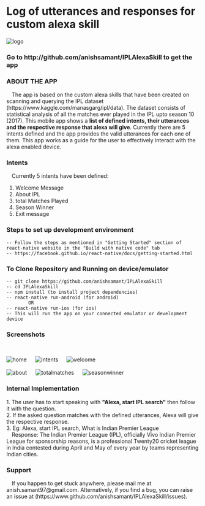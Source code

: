 # Log of utterances and responses for custom alexa skill

![logo](https://user-images.githubusercontent.com/21247634/36923254-ae754c9c-1e90-11e8-8135-c50253e77d85.jpeg)

<h3>Go to http://github.com/anishsamant/IPLAlexaSkill to get the app</h3>
<p>
<h3>ABOUT THE APP</h3><p>
&emsp;The app is based on the custom alexa skills that have been created on scanning and querying the IPL dataset (https://www.kaggle.com/manasgarg/ipl/data). The dataset consists of statistical analysis of all the matches ever played in the IPL upto season 10 (2017). This mobile app shows a <b>list of defined intents, their utterances and the respective response that alexa will give</b>. Currently there are 5 intents defined and the app provides the valid utterances for each one of them. This app works as a guide for the user to effectively interact with the alexa enabled device.<p>
	
<h3>Intents</h3><p>
&emsp;Currently 5 intents have been defined:<p>
<ol>
	<li>Welcome Message
	<li>About IPL
	<li>total Matches Played
	<li>Season Winner
	<li>Exit message
</ol>
<p>
	
<h3>Steps to set up development environment</h3>

	-- Follow the steps as mentioned in "Getting Started" section of react-native website in the "Build with native code" tab
	-- https://facebook.github.io/react-native/docs/getting-started.html

<h3>To Clone Repository and Running on device/emulator</h3>

	-- git clone https://github.com/anishsamant/IPLAlexaSkill	
	-- cd IPLAlexaSkill
	-- npm install (to install project dependencies)
	-- react-native run-android (for android)
			OR
	-- react-native run-ios (for ios)
	-- This will run the app on your connected emulator or development device
	
<h3>Screenshots</h3>
<br>

![home](https://user-images.githubusercontent.com/21247634/36922877-6bf3e7f8-1e8f-11e8-933a-450e47d12e25.png)
&emsp;
![intents](https://user-images.githubusercontent.com/21247634/36922914-8d67acee-1e8f-11e8-8a1a-2b13c84696f6.png)
&emsp;
![welcome](https://user-images.githubusercontent.com/21247634/36922918-8e44fb1c-1e8f-11e8-9414-f6d4ec641870.png)
<br><br>
![about](https://user-images.githubusercontent.com/21247634/36922919-8e777060-1e8f-11e8-9c10-37c57b18817d.png)
&emsp;
![totalmatches](https://user-images.githubusercontent.com/21247634/36922917-8e11fae6-1e8f-11e8-88da-18bcb74c69ab.png)
&emsp;
![seasonwinner](https://user-images.githubusercontent.com/21247634/36922916-8ddabb8a-1e8f-11e8-9a0b-91884e9a9f70.png)

<p>
	
<h3>Internal Implementation</h3>
<p>
1. The user has to start speaking with <b>"Alexa, start IPL search"</b> then follow it with the question.<br>
2. If the asked question matches with the defined utterances, Alexa will give the respective response.<br>
3. Eg: Alexa, start IPL search, What is Indian Premier League<br>
&emsp;Response: The Indian Premier League (IPL), officially Vivo Indian Premier League for sponsorship reasons, is a professional Twenty20 cricket league in India contested during April and May of every year by teams representing Indian cities.
<p>
	
<h3>Support</h3>
<p>
&emsp;If you happen to get stuck anywhere, please mail me at anish.samant97@gmail.com. Alternatively, if you find a bug, you can raise an issue at (https://www.github.com/anishsamant/IPLAlexaSkill/issues).
